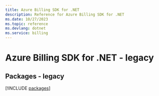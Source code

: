 ```yaml
---
title: Azure Billing SDK for .NET
description: Reference for Azure Billing SDK for .NET
ms.date: 10/27/2023
ms.topic: reference
ms.devlang: dotnet
ms.service: billing
---
```

# Azure Billing SDK for .NET - legacy
## Packages - legacy
[!INCLUDE [packages](billing-index.md)]